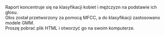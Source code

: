 Raport koncentruje się na klasyfikacji kobiet i mężczyzn na podstawie ich głosu. <br> 
Głos został przetworzony za pomocą MFCC, a do klasyfikacji zastosowano modele GMM. <br>
Proszę pobrać plik HTML i otworzyć go na swoim komputerze.
